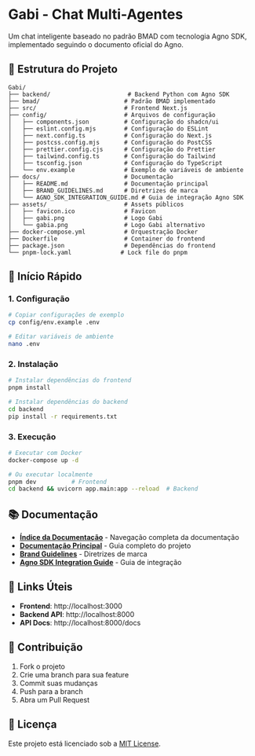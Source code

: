 # Gabi - Chat Multi-Agentes

Um chat inteligente baseado no padrão BMAD com tecnologia Agno SDK, implementado seguindo o documento oficial do Agno.

## 📁 Estrutura do Projeto

```
Gabi/
├── backend/                      # Backend Python com Agno SDK
├── bmad/                        # Padrão BMAD implementado
├── src/                         # Frontend Next.js
├── config/                      # Arquivos de configuração
│   ├── components.json          # Configuração do shadcn/ui
│   ├── eslint.config.mjs        # Configuração do ESLint
│   ├── next.config.ts           # Configuração do Next.js
│   ├── postcss.config.mjs       # Configuração do PostCSS
│   ├── prettier.config.cjs      # Configuração do Prettier
│   ├── tailwind.config.ts       # Configuração do Tailwind
│   ├── tsconfig.json            # Configuração do TypeScript
│   └── env.example              # Exemplo de variáveis de ambiente
├── docs/                        # Documentação
│   ├── README.md                # Documentação principal
│   ├── BRAND_GUIDELINES.md      # Diretrizes de marca
│   └── AGNO_SDK_INTEGRATION_GUIDE.md # Guia de integração Agno SDK
├── assets/                      # Assets públicos
│   ├── favicon.ico              # Favicon
│   ├── gabi.png                 # Logo Gabi
│   └── gabia.png                # Logo Gabi alternativo
├── docker-compose.yml           # Orquestração Docker
├── Dockerfile                   # Container do frontend
├── package.json                 # Dependências do frontend
└── pnpm-lock.yaml              # Lock file do pnpm
```

## 🚀 Início Rápido

### 1. Configuração
```bash
# Copiar configurações de exemplo
cp config/env.example .env

# Editar variáveis de ambiente
nano .env
```

### 2. Instalação
```bash
# Instalar dependências do frontend
pnpm install

# Instalar dependências do backend
cd backend
pip install -r requirements.txt
```

### 3. Execução
```bash
# Executar com Docker
docker-compose up -d

# Ou executar localmente
pnpm dev          # Frontend
cd backend && uvicorn app.main:app --reload  # Backend
```

## 📚 Documentação

- **[Índice da Documentação](docs/INDEX.md)** - Navegação completa da documentação
- **[Documentação Principal](docs/README.md)** - Guia completo do projeto
- **[Brand Guidelines](docs/BRAND_GUIDELINES.md)** - Diretrizes de marca
- **[Agno SDK Integration Guide](docs/AGNO_SDK_INTEGRATION_GUIDE.md)** - Guia de integração

## 🔗 Links Úteis

- **Frontend**: http://localhost:3000
- **Backend API**: http://localhost:8000
- **API Docs**: http://localhost:8000/docs

## 🤝 Contribuição

1. Fork o projeto
2. Crie uma branch para sua feature
3. Commit suas mudanças
4. Push para a branch
5. Abra um Pull Request

## 📄 Licença

Este projeto está licenciado sob a [MIT License](LICENSE).